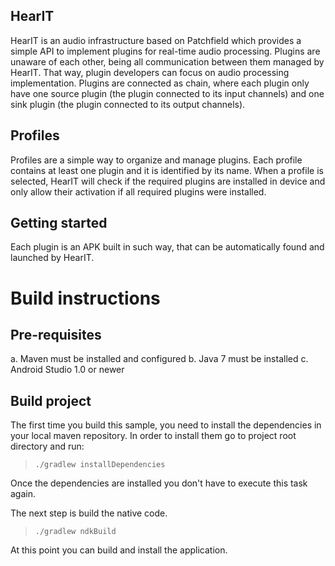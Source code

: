 HearIT
------
HearIT is an audio infrastructure based on Patchfield which provides a simple API to implement plugins
for real-time audio processing. Plugins are unaware of each other, being all communication between
them managed by HearIT. That way, plugin developers can focus on audio processing implementation.
Plugins are connected as chain, where each plugin only have one source plugin (the plugin connected
to its input channels) and one sink plugin (the plugin connected to its output channels).

Profiles
--------
Profiles are a simple way to organize and manage plugins. Each profile contains at least one plugin
and it is identified by its name. When a profile is selected, HearIT will check if the required
plugins are installed in device and only allow their activation if all required plugins were installed.

Getting started
---------------
Each plugin is an APK built in such way, that can be automatically found and launched by HearIT.

# Build instructions

## Pre-requisites
  a. Maven must be installed and configured
  b. Java 7 must be installed
  c. Android Studio 1.0 or newer

## Build project

The first time you build this sample, you need to install the dependencies in your local maven
repository. In order to install them go to project root directory and run:

>`./gradlew installDependencies`

Once the dependencies are installed you don't have to execute this task again.

The next step is build the native code.

>`./gradlew ndkBuild`

At this point you can build and install the application.

